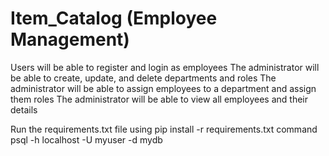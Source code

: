 # Item_Catalog (Employee Management)

Users will be able to register and login as employees
The administrator will be able to create, update, and delete departments and roles
The administrator will be able to assign employees to a department and assign them roles
The administrator will be able to view all employees and their details


Run the requirements.txt file using pip install -r requirements.txt command
psql -h localhost -U myuser -d mydb
